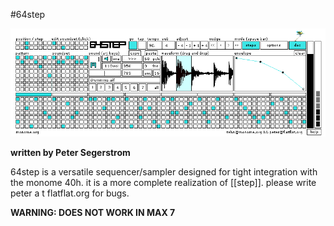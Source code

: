 #64step

![](app-64step123sshot_crop.jpg)

**written by Peter Segerstrom**

64step is a versatile sequencer/sampler designed for tight integration with the monome 40h. it is a more complete realization of [[step]]. please write peter a t flatflat.org for bugs.


**WARNING: DOES NOT WORK IN MAX 7**
